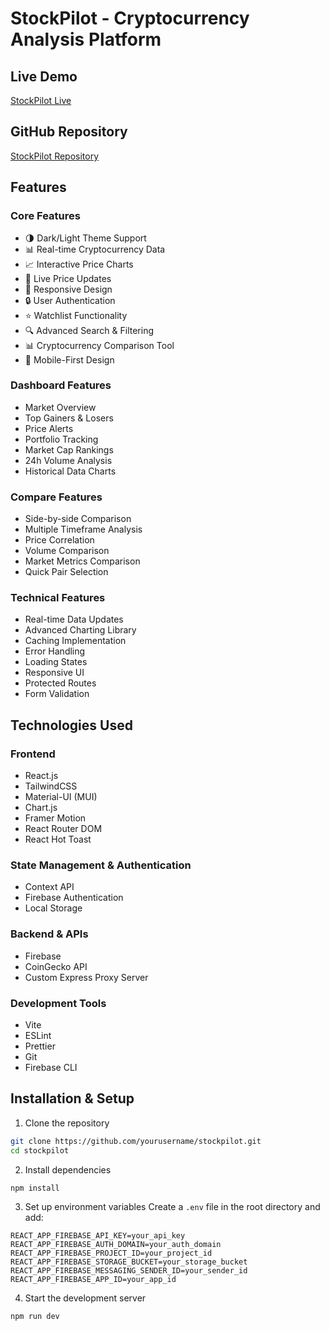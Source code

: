 # StockPilot - Cryptocurrency Analysis Platform

## Live Demo
[StockPilot Live](https://stockpilot-f1de6.web.app/)

## GitHub Repository
[StockPilot Repository](https://github.com/yourusername/stockpilot)

## Features

### Core Features
- 🌗 Dark/Light Theme Support
- 📊 Real-time Cryptocurrency Data
- 📈 Interactive Price Charts
- 🔄 Live Price Updates
- 📱 Responsive Design
- 🔒 User Authentication
- ⭐ Watchlist Functionality
- 🔍 Advanced Search & Filtering
- 📊 Cryptocurrency Comparison Tool
- 📱 Mobile-First Design

### Dashboard Features
- Market Overview
- Top Gainers & Losers
- Price Alerts
- Portfolio Tracking
- Market Cap Rankings
- 24h Volume Analysis
- Historical Data Charts

### Compare Features
- Side-by-side Comparison
- Multiple Timeframe Analysis
- Price Correlation
- Volume Comparison
- Market Metrics Comparison
- Quick Pair Selection

### Technical Features
- Real-time Data Updates
- Advanced Charting Library
- Caching Implementation
- Error Handling
- Loading States
- Responsive UI
- Protected Routes
- Form Validation

## Technologies Used

### Frontend
- React.js
- TailwindCSS
- Material-UI (MUI)
- Chart.js
- Framer Motion
- React Router DOM
- React Hot Toast

### State Management & Authentication
- Context API
- Firebase Authentication
- Local Storage

### Backend & APIs
- Firebase
- CoinGecko API
- Custom Express Proxy Server

### Development Tools
- Vite
- ESLint
- Prettier
- Git
- Firebase CLI

## Installation & Setup

1. Clone the repository
```bash
git clone https://github.com/yourusername/stockpilot.git
cd stockpilot
```

2. Install dependencies
```bash
npm install
```

3. Set up environment variables
Create a `.env` file in the root directory and add:
```env
REACT_APP_FIREBASE_API_KEY=your_api_key
REACT_APP_FIREBASE_AUTH_DOMAIN=your_auth_domain
REACT_APP_FIREBASE_PROJECT_ID=your_project_id
REACT_APP_FIREBASE_STORAGE_BUCKET=your_storage_bucket
REACT_APP_FIREBASE_MESSAGING_SENDER_ID=your_sender_id
REACT_APP_FIREBASE_APP_ID=your_app_id
```

4. Start the development server
```bash
npm run dev
```


